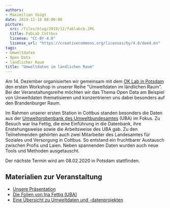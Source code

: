 ```yaml
---
authors: 
- Maximilian Voigt
date: 2019-12-18 08:00:00
picture:
  src: /files/blog/2019/12/fablabcb.JPG
  title: FabLab Cottbus
  license: "CC-BY-4.0"
  license_url: "https://creativecommons.org/licenses/by/4.0/deed.en"
tags:
- Umweltdaten
- Open Data
- ländlicher Raum
title: "Umweltdaten im ländlichen Raum"
---
```


Am 14. Dezember organisierten wir gemeinsam mit dem [OK Lab in Potsdam](https://www.oklab-potsdam.de/) den ersten Workshop in unserer Reihe "Umweltdaten im ländlichen Raum". Bei der Veranstaltungsreihe möchten wir das Thema Open Data am Beispiel von Umweltdaten thematisieren und konzentrieren uns dabei besonders auf den Brandenburger Raum.

Im Rahmen unserer ersten Station in Cottbus standen besonders die Daten aus der [Umweltprobenbank des Umweltbundesamtes](https://www.umweltprobenbank.de/de) (UBA) im Fokus. Zu Besuch war Ina Fettig, die eine Einführung in die Datenbank, ihre Enstehungsweise sowie die Arbeitsweise des UBA gab. Zu den Teilnehmenden gehörten auch zwei Mitarbeiter des Landesamtes für Soziales und Versorgung in Cottbus. So entstand ein fruchtbarer Austausch zwischen Profis und Laien. Neben spannenden Daten wurden auch neue Tools und Methoden ausgetauscht.

Der nächste Termin wird am 08.02.2020 in Potsdam stattfinden. 

## Materialien zur Veranstaltung
* [Unsere Präsentation](https://github.com/okfde/datenschule.de/blob/d9deebc84ed171c9383bb71895f129662a376158/files/downloads/workshops/workshop_fablabcb_14-11-2019.pdf)
* [Die Folien von Ina Fettig (UBA)](https://github.com/okfde/datenschule.de/blob/d9deebc84ed171c9383bb71895f129662a376158/files/downloads/workshops/Pr%C3%A4sentation_UBA_Umweltprobenbank_Cottbus.pdf)
* [Eine Übersicht zu Umweltdaten und -datenprojekten](https://hackmd.okfn.de/OJQIPlRiQD61VOS-sVV4JQ#)